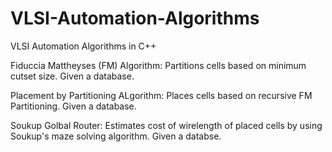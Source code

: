 # VLSI-Automation-Algorithms

VLSI Automation Algorithms in C++

Fiduccia Mattheyses (FM) Algorithm: Partitions cells based on minimum cutset size. Given a database.

Placement by Partitioning ALgorithm: Places cells based on recursive FM Partitioning. Given a database.

Soukup Golbal Router: Estimates cost of wirelength of placed cells by using Soukup's maze solving algorithm. Given a databse.
